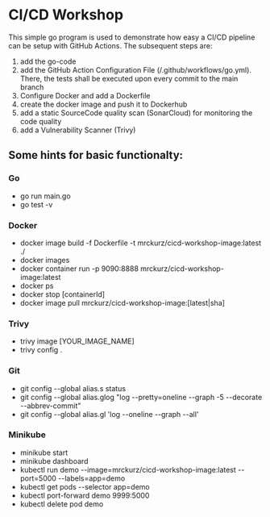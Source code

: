 # CI/CD Workshop
This simple go program is used to demonstrate how easy a CI/CD pipeline can be setup with GitHub Actions. The subsequent steps are:

1. add the go-code
2. add the GitHub Action Configuration File (/.github/workflows/go.yml). There, the tests shall be executed upon every commit to the main branch
3. Configure Docker and add a Dockerfile
4. create the docker image and push it to Dockerhub
5. add a static SourceCode quality scan (SonarCloud) for monitoring the code quality
6. add a Vulnerability Scanner (Trivy)

## Some hints for basic functionalty:
### Go
* go run main.go
* go test -v

### Docker
* docker image build -f Dockerfile -t mrckurz/cicd-workshop-image:latest ./ 
* docker images
* docker container run -p 9090:8888 mrckurz/cicd-workshop-image:latest
* docker ps
* docker stop [containerId]
* docker image pull mrckurz/cicd-workshop-image:[latest|sha]

### Trivy
* trivy image [YOUR_IMAGE_NAME]
* trivy config .

### Git
* git config --global alias.s status
* git config --global alias.glog "log --pretty=oneline --graph -5 --decorate --abbrev-commit"
* git config --global alias.gl 'log --oneline --graph --all'

### Minikube
* minikube start
* minikube dashboard
* kubectl run demo --image=mrckurz/cicd-workshop-image:latest --port=5000 --labels=app=demo
* kubectl get pods --selector app=demo
* kubectl port-forward demo 9999:5000
* kubectl delete pod demo